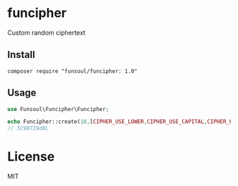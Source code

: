 funcipher
======
Custom random ciphertext

## Install

```
composer require "funsoul/funcipher: 1.0"
```

## Usage

```php
use Funsoul\Funcipher\Funcipher;

echo Funcipher::create(10,[CIPHER_USE_LOWER,CIPHER_USE_CAPITAL,CIPHER_USE_NUMBER]);
// 5C987I9d8L
```

# License

MIT